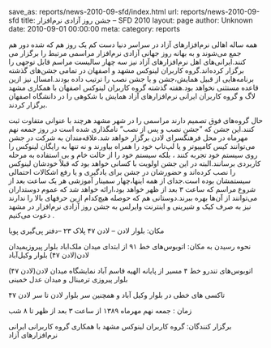 save_as: reports/news-2010-09-sfd/index.html
url: reports/news-2010-09-sfd
title: جشن روز آزادی نرم‌افزار – SFD 2010
layout: page
author: Unknown
date: 2010-09-01 00:00:00
meta: 
category: reports

همه ساله اهالی نرم‌افزارهای آزاد در سراسر دنیا دست کم یک روز هم که شده دور هم
جمع می‌شوند و به بهانه روز جهانی آزادی نرم‌افزار مراسمی مرتبط را برگزار می
کنند.ایرانی‌های اهل نرم‌افزارهای آزاد نیز سه چهار سالیست مراسم قابل توجهی را
برگزار کرده‌اند.گروه کاربران لینوکس مشهد و اصفهان در تمامی جشن‌های گذشته
برنامه‌هایی از قبیل همایش،جشن و یا جشن نصب را ترتیب داده بودند.امسال نیز ازین
قاعده مستثنی نخواهد بود.هفته گذشته گروه کاربران لینوکس اصفهان با همکاری مشهد
لاگ و گروه کاربران ایرانی نرم‌افزارهای آزاد همایش با شکوهی را در دانشگاه
اصفهان برگزار کردند.

<!--more-->

حال گروه‌های فوق تصمیم دارند مراسمی را در شهر مشهد هرچند با عنوانی متفاوت ثبت
کنند.این جشن که ”جشن نصب و پس از نصب” نامگذاری شده است در روز جمعه نهم مهرماه
در محل فرهنگسرای لادن برگزار خواهد شد.علاقه‌مندان به شرکت در جشن می‌توانند کیس
کامپیوتر و یا لپ‌تاپ خود را همراه بیاورند و نه تنها به رایگان لینوکس را روی
سیستم خود تجربه کنند ، بلکه سیستم خود را از حالت خام و بی استفاده به مرحله
کاربردی برسانند.البته در این جشن اولویت با کسانی خواهد بود که قبلاً خودشان
لینوکس را نصب کرده‌اند و حضورشان در جشن برای یادگیری و یا رفع اشکالات احتمالی
سیستمشان بوده است.جدای از همه اینها،چهار سمینار آموزشی هر یک ساعت بعد از شروع
مراسم که ساعت ۳ بعد از ظهر خواهد بود،ارائه خواهد شد که عموم دوستداران
می‌توانند از آن‌ها بهره ببرند.دوستانی هم که حوصله هیچ‌کدام ازین حرفهای بالا را
ندارند نیز به صرف کیک و شیرینی و اینترنت وایرلس به جشن روز آزادی نرم‌افزار در
مشهد دعوت می‌کنیم .

مکان‌: بلوار لادن – لادن ۴۷ پلاک ۲۳ –دفتر پی‌گیری پویا

نحوه رسیدن به مکان‌: اتوبوس‌های خط ۹۱ از ابتدای میدان ملک‌اباد بلوار
پیروزیمیدان لادن(لادن ۴۷) بلوار وکیل‌آباد

اتوبوس‌های تندرو خط ۴ مسیر از پایانه الهیه قاسم آباد نمایشگاه میدان لادن(لادن
۴۷) بلوار پیروزی ترمینال و میدان عدل خمینی

تاکسی های خطی در بلوار وکیل آباد و همچنین سر بلوار لادن تا سر لادن ۴۷

زمان : جمعه نهم مهرماه ۱۳۸۹ از ساعت ۳ بعد از ظهر تا ۸ شب

برگزار کنندگان: گروه کاربران لینوکس مشهد با همکاری گروه کاربرانی ایرانی
نرم‌افزارهای آزاد

